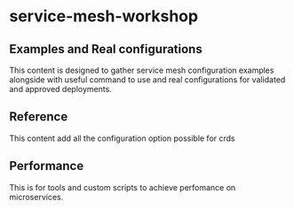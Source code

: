 # service-mesh-workshop

## Examples and Real configurations 
This content is designed to gather service mesh configuration examples alongside with useful command to use and real configurations for validated and approved deployments.

## Reference
This content add all the configuration option possible for crds

## Performance

This is for tools and custom scripts to achieve perfomance on microservices.
